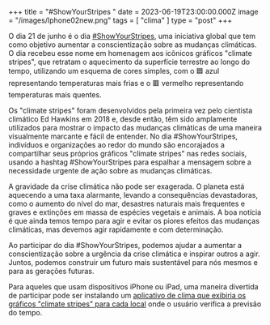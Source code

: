 +++
title = "#ShowYourStripes "
date = 2023-06-19T23:00:00.000Z
image = "/images/Iphone02new.png"
tags = [ "clima" ]
type = "post"
+++

O dia 21 de junho é o dia [#ShowYourStripes](https://showyourstripes.info/), uma iniciativa global que tem como objetivo aumentar a conscientização sobre as mudanças climáticas. O dia recebeu esse nome em homenagem aos icônicos gráficos "climate stripes", que retratam o aquecimento da superfície terrestre ao longo do tempo, utilizando um esquema de cores simples, com o 🟦 azul representando temperaturas mais frias e o 🟥 vermelho representando temperaturas mais quentes.

Os "climate stripes" foram desenvolvidos pela primeira vez pelo cientista climático Ed Hawkins em 2018 e, desde então, têm sido amplamente utilizados para mostrar o impacto das mudanças climáticas de uma maneira visualmente marcante e fácil de entender. No dia #ShowYourStripes, indivíduos e organizações ao redor do mundo são encorajados a compartilhar seus próprios gráficos "climate stripes" nas redes sociais, usando a hashtag #ShowYourStripes para espalhar a mensagem sobre a necessidade urgente de ação sobre as mudanças climáticas.

A gravidade da crise climática não pode ser exagerada. O planeta está aquecendo a uma taxa alarmante, levando a consequências devastadoras, como o aumento do nível do mar, desastres naturais mais frequentes e graves e extinções em massa de espécies vegetais e animais. A boa notícia é que ainda temos tempo para agir e evitar os piores efeitos das mudanças climáticas, mas devemos agir rapidamente e com determinação.

Ao participar do dia #ShowYourStripes, podemos ajudar a aumentar a conscientização sobre a urgência da crise climática e inspirar outros a agir. Juntos, podemos construir um futuro mais sustentável para nós mesmos e para as gerações futuras.

Para aqueles que usam dispositivos iPhone ou iPad, uma maneira divertida de participar pode ser instalando um [aplicativo de clima que exibiria os gráficos "climate stripes" para cada local](https://climacam.com/) onde o usuário verifica a previsão do tempo.
